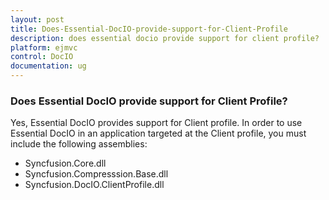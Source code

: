 ```yaml
---
layout: post
title: Does-Essential-DocIO-provide-support-for-Client-Profile
description: does essential docio provide support for client profile?
platform: ejmvc
control: DocIO
documentation: ug
---
```


### Does Essential DocIO provide support for Client Profile?

Yes, Essential DocIO provides support for Client profile. In order to use Essential DocIO in an application targeted at the Client profile, you must include the following assemblies:

* Syncfusion.Core.dll
* Syncfusion.Compresssion.Base.dll
* Syncfusion.DocIO.ClientProfile.dll

